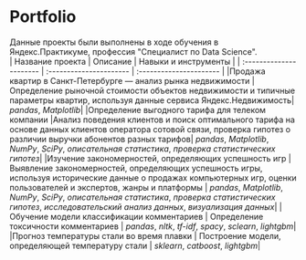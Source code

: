 # Portfolio
Данные проекты были выполнены в ходе обучения в Яндекс.Практикуме, профессия "Специалист по Data Science".  
| Название проекта | Описание | Навыки и инструменты | 
| :---------------------- | :---------------------- | :---------------------- |
|Продажа квартир в Санкт-Петербурге — анализ рынка недвижимости | Определение рыночной стоимости объектов недвижимости и типичные параметры квартир, используя данные сервиса Яндекс.Недвижимость| *pandas*, *Matplotlib*|
|Определение выгодного тарифа для телеком компании |Анализ поведения клиентов и поиск оптимального тарифа на основе данных клиентов оператора сотовой связи, проверка гипотез о различии выручки абонентов разных тарифов| *pandas*, *Matplotlib*, *NumPy*, *SciPy*, *описательная статистика*, *проверка статистических гипотез*|
|Изучение закономерностей, определяющих успешность игр | Выявление закономерностей, определяющих успешность игры, используя исторические данные о продажах компьютерных игр, оценки пользователей и экспертов, жанры и платформы | *pandas*, *Matplotlib*, *NumPy*, *SciPy*, *описательная статистика*, *проверка статистических гипотез*, *исследовательский анализ данных*, *визуализация данных*|
|Обучение модели классификации комментариев | Определение токсичности комментариев | *pandas*, *nltk*, *tf-idf*, *spacy*, *sclearn*, *lightgbm*|
|Прогноз температуры стали во время плавки | Построение модели, определяющей температуру стали | *sklearn*, *catboost*, *lightgbm*|
